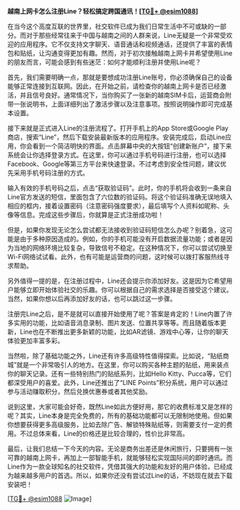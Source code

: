 **越南上网卡怎么注册Line？轻松搞定跨国通讯！[[TG💪+ @esim1088](https://t.me/s/esim1088)]**

在当今这个高度互联的世界里，社交软件已成为我们日常生活中不可或缺的一部分。而对于那些经常往来于中国与越南之间的人群来说，Line无疑是一个非常受欢迎的应用程序。它不仅支持文字聊天、语音通话和视频通话，还提供了丰富的表情包和贴纸，让沟通变得更加有趣。然而，对于初次接触越南上网卡并希望使用Line的朋友而言，可能会感到有些迷茫：如何才能顺利注册并使用Line呢？

首先，我们需要明确一点，那就是要想成功注册Line账号，你必须确保自己的设备能够正常连接到互联网。因此，在开始之前，请检查你的越南上网卡是否已经激活，并且信号良好。通常情况下，当你购买了一张新的越南SIM卡后，运营商会附带一张说明书，上面详细列出了激活步骤以及注意事项。按照说明操作即可完成基本设置。

接下来就是正式进入Line的注册流程了。打开手机上的App Store或Google Play商店，搜索“Line”，然后下载安装最新版本的应用程序。安装完成后，启动Line应用，你会看到一个简洁明快的界面。点击屏幕中央的大按钮“创建新账户”，接下来系统会让你选择登录方式。在这里，你可以通过手机号码进行注册，也可以选择Facebook、Google等第三方平台来快速登录。不过考虑到安全性问题，建议优先采用手机号码注册的方式。

输入有效的手机号码之后，点击“获取验证码”。此时，你的手机将会收到一条来自Line官方发送的短信，里面包含了六位数的验证码。将这个验证码准确无误地填入相应的框内，接着设置密码（注意密码强度要求），最后填写个人资料如昵称、头像等信息。完成这些步骤后，你就算是正式注册成功啦！

但是，如果你发现无论怎么尝试都无法接收到验证码短信怎么办呢？别着急，这可能是由于多种原因造成的。例如，你的手机可能没有开启数据流量功能；或者是因为当地的网络环境比较复杂，导致信号不稳定。在这种情况下，你可以尝试切换至Wi-Fi网络试试看。此外，也有可能是运营商的问题，这时候可以拨打客服热线寻求帮助。

另外值得一提的是，在注册过程中，Line还会提示你添加好友。这是因为它希望用户能够立即开始体验社交的乐趣。你可以根据自己的需求选择是否接受这个建议。当然，如果你想以后再添加好友的话，也可以跳过这一步骤。

注册完Line之后，是不是就可以直接开始使用了呢？答案是肯定的！Line内置了许多实用的功能，比如语音消息录制、图片发送、位置共享等等。而且随着版本更新，Line也在不断推出更多新颖的功能，比如AR滤镜、游戏中心等，让你的聊天体验更加丰富多彩。

当然啦，除了基础功能之外，Line还有许多高级特性值得探索。比如说，“贴纸商城”就是一个非常吸引人的地方。在这里，你可以购买各种主题的贴纸，用来装点你的聊天记录。还有一些特别热门的贴纸系列，比如Hello Kitty、Pucca等，它们都深受用户的喜爱。此外，Line还推出了“LINE Points”积分系统，用户可以通过参与活动赚取积分，然后兑换优惠券或者其他奖励。

说到这里，大家可能会好奇，既然Line如此方便好用，那它的收费标准又是怎样的呢？其实，Line本身是完全免费的，所有的基础功能都可以无限制地使用。但如果你想要获得更多高级服务，比如去除广告、解锁特殊贴纸等，则需要支付一定的费用。不过总体来看，Line的价格还是比较合理的，性价比非常高。

最后，让我们总结一下今天的内容。无论是商务出差还是休闲旅行，只要拥有一张可靠的越南上网卡，再加上一部智能手机，就能够轻松实现国际间的即时通讯。而Line作为一款全球知名的社交软件，凭借其强大的功能和友好的用户体验，已经成为越来越多用户的首选。所以，如果你还没有尝试过Line的话，不妨现在就去下载安装吧！

[[TG💪+ @esim1088](https://t.me/s/esim1088) ![Image](https://i.postimg.cc/4NQfJmqS/Snipaste-2025-05-13-00-14-12.png)]